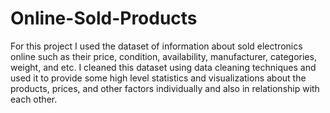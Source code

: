 # Online-Sold-Products
For this project I used the dataset of information about sold electronics online such as their price, condition, availability, manufacturer, categories, weight, and etc. I cleaned this dataset using data cleaning techniques and used it to provide some high level statistics and visualizations about the products, prices, and other factors individually and also in relationship with each other.
